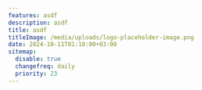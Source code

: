 ```yaml
---
features: asdf
description: asdf
title: asdf
titleImage: /media/uploads/logo-placeholder-image.png
date: 2024-10-11T01:10:00+03:00
sitemap:
  disable: true
  changefreq: daily
  priority: 23
---
```

